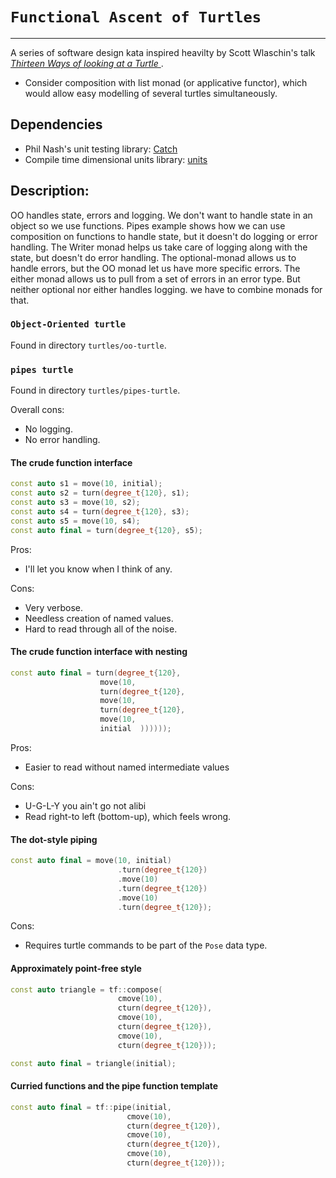 # `Functional Ascent of Turtles`
---

A series of software design kata inspired heavilty by Scott Wlaschin's talk *[Thirteen Ways of looking at a Turtle
](https://fsharpforfunandprofit.com/turtle/)*. 

 * Consider composition with list monad (or applicative functor), which would allow easy modelling of several turtles simultaneously.

## Dependencies

 * Phil Nash's unit testing library: [Catch](https://github.com/philsquared/Catch)
 * Compile time dimensional units library: [units](https://github.com/nholthaus/units)


## Description:

OO handles state, errors and logging. We don't want to handle state in an object so we use functions. Pipes example shows how we can use composition on functions to handle state, but it doesn't do logging or error handling. The Writer monad helps us take care of logging along with the state, but doesn't do error handling. The optional-monad allows us to handle errors, but the OO monad let us have more specific errors. The either monad allows us to pull from a set of errors in an error type. But neither optional nor either handles logging. we have to combine monads for that.

### `Object-Oriented turtle`

Found in directory `turtles/oo-turtle`.

### `pipes turtle`

Found in directory `turtles/pipes-turtle`.


Overall cons:
  * No logging.
  * No error handling.

#### The crude function interface
```cpp
const auto s1 = move(10, initial);
const auto s2 = turn(degree_t{120}, s1);
const auto s3 = move(10, s2);
const auto s4 = turn(degree_t{120}, s3);
const auto s5 = move(10, s4);
const auto final = turn(degree_t{120}, s5);
```

Pros:
  * I'll let you know when I think of any.

Cons:
  * Very verbose.
  * Needless creation of named values.
  * Hard to read through all of the noise.

#### The crude function interface with nesting

```cpp
const auto final = turn(degree_t{120},
                    move(10,
                    turn(degree_t{120},
                    move(10,
                    turn(degree_t{120},
                    move(10,
                    initial  ))))));
```
Pros:
  * Easier to read without named intermediate values

Cons:
  * U-G-L-Y you ain't go not alibi
  * Read right-to left (bottom-up), which feels wrong.


#### The dot-style piping
```cpp
const auto final = move(10, initial)
                        .turn(degree_t{120})
                        .move(10)
                        .turn(degree_t{120})
                        .move(10)
                        .turn(degree_t{120});
```
Cons:
  * Requires turtle commands to be part of the `Pose` data type.


#### Approximately point-free style
```cpp
const auto triangle = tf::compose(
                        cmove(10),
                        cturn(degree_t{120}),
                        cmove(10),
                        cturn(degree_t{120}),
                        cmove(10),
                        cturn(degree_t{120}));

const auto final = triangle(initial);
```

#### Curried functions and the pipe function template
```cpp
const auto final = tf::pipe(initial,
                          cmove(10),
                          cturn(degree_t{120}),
                          cmove(10),
                          cturn(degree_t{120}),
                          cmove(10),
                          cturn(degree_t{120}));
```